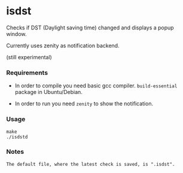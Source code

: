 isdst
=====

Checks if DST (Daylight saving time) changed and displays a popup window.

Currently uses zenity as notification backend.

(still experimental)

### Requirements

* In order to compile you need basic gcc compiler. `build-essential` package in Ubuntu/Debian.

* In order to run you need `zenity` to show the notification.

### Usage

    make
    ./isdstd

### Notes

    The default file, where the latest check is saved, is ".isdst".
